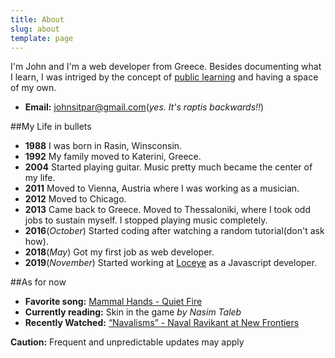 ```yaml
---
title: About
slug: about
template: page
---
```


I'm John and I'm a web developer from Greece. Besides documenting what I learn, I was intriged
by the concept of [public learning](https://www.swyx.io/writing/learn-in-public/) and having a space of my own.

- **Email:** <a href="#0">johnsitpar@gmail.com</a>(_yes. It's raptis backwards!!_)

##My Life in bullets

- **1988** I was born in Rasin, Winsconsin.
- **1992** My family moved to Katerini, Greece.
- **2004** Started playing guitar. Music pretty much became the center of my life.
- **2011** Moved to Vienna, Austria where I was working as a musician.
- **2012** Moved to Chicago.
- **2013** Came back to Greece. Moved to Thessaloniki, where I took odd jobs to sustain myself. I stopped playing music completely.
- **2016**(_October_) Started coding after watching a random tutorial(don't ask how).
- **2018**(_May_) Got my first job as web developer.
- **2019**(_November_) Started working at [Loceye](https://www.loceye.io/) as a Javascript developer.

##As for now

- **Favorite song:** <a class="favourite-links" href="https://www.youtube.com/watch?v=wpC5NRhLbuM" target="_blank">Mammal Hands - Quiet Fire</a>
- **Currently reading:** Skin in the game _by Nasim Taleb_
- **Recently Watched:** <a class="favourite-links" href="https://www.youtube.com/watch?v=GSW9MGmegOg" target="_blank">“Navalisms” - Naval Ravikant at New Frontiers
  </a>

<span class="caution-msg"> **Caution:** Frequent and unpredictable updates may apply </span>
